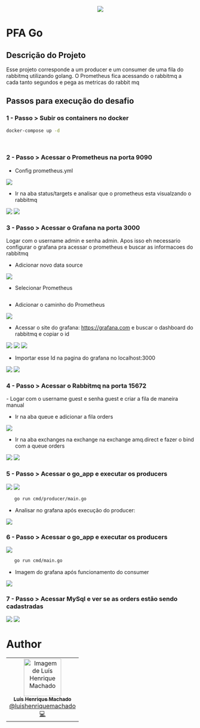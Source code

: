 <p align="center">
  <a href="https://fullcycle.com.br/" target="blank"><img src="https://fullcycle.com.br/wp-content/themes/fullcycle/assets/images/fullcycle-logo.svg"/></a>
</p>

# PFA Go

## Descrição do Projeto

Esse projeto corresponde a um producer e um consumer de uma fila do rabbitmq utilizando golang.
O Prometheus fica acessando o rabbitmq a cada tanto segundos e pega as metricas do rabbit mq

## Passos para execução do desafio

<h3>1 - Passo > Subir os containers no docker</h3>

```bash
docker-compose up -d
```
</br>
<h3>2 - Passo > Acessar o Prometheus na porta 9090</h3>

- Config prometheus.yml
<img  src="./assets/prometheus-config.png"/>

- Ir na aba status/targets e analisar que o prometheus esta visualzando o rabbitmq

<img  src="./assets/prometheus-target.png"/>
<img  src="./assets/prometheus-analysis.png"/>

</br>
<h3>3 - Passo > Acessar o Grafana na porta 3000</h3>
Logar com o username admin e senha admin.
Apos isso eh necessario configurar o grafana pra acessar o prometheus e buscar as informacoes do rabbitmq

- Adicionar novo data source

<img  src="./assets/add_data_source.png"/>

- Selecionar Prometheus

<img alt="" src="./assets/prometheus.png"/>

- Adicionar o caminho do Prometheus

<img src="./assets/prometheus.png"/>

- Acessar o site do grafana: <a href="https://grafana.com">https://grafana.com</a>  e buscar o dashboard do rabbitmq e copiar o id

<img src="./assets/dashboard_rabbitmq.png"/>
<img src="./assets/dashboard_rabbitmq_pt2.png"/>
<img src="./assets/dashboard_rabbitmq_pt3.png"/>

- Importar esse Id na pagina do grafana no localhost:3000
<img src="./assets/import_dashboard.png"/>
<img src="./assets/import_dashboard_pt2.png"/>

</br>
<h3>4 - Passo > Acessar o Rabbitmq na porta 15672</h3>
- Logar com o username guest e senha guest e criar a fila de maneira manual

- Ir na aba queue e adicionar a fila orders
<img src="./assets/add_new_queue.png"/>

- Ir na aba exchanges na exchange na exchange amq.direct e fazer o bind com a queue orders

<img src="./assets/bind_exchange_queue_pt1.png"/>
<img src="./assets/bind_exchange_queue_pt2.png"/>
 

</br>
<h3>5 - Passo > Acessar o go_app e executar os producers</h3>

<img src="./assets/executar_bash_container_goapp.png"/>
<img src="./assets/comando_executando_producer.png"/>

```bash
   go run cmd/producer/main.go
```

- Analisar no grafana após execução do producer:

<img src="./assets/rabbitmq_grafana_after_producer.png"/>


</br>
<h3>6 - Passo > Acessar o go_app e executar os producers</h3>

<img src="./assets/executar_bash_container_goapp.png"/>

```bash
   go run cmd/main.go
```

- Imagem do grafana após funcionamento do consumer

<img src="./assets/analisando_apos_executar_consumers.png"/>


<h3>7 - Passo > Acessar MySql e ver se as orders estão sendo cadastradas</h3>

<img src="./assets/connection_postgres.png"/>

<img src="./assets/database_mysqql.png"/>

# Author

<table>
   <tr>
      <td align="center">
         <a href="http://github.com/lhfam97/">
            <img src="https://github.com/lhfam97.png" width="100px;" alt="Imagem de Luís Henrique Machado"/>
            <br />
            <sub>
               <b>Luís Henrique Machado</b>
            </sub>
          </a>
          <br />
          <a href="https://www.linkedin.com/in/luís-henrique-machado-98037a127/" title="Linkedin">@luishenriquemachado</a>
          <br />
          <a href="https://github.com/lhfam97/fastfeet-api/commits?author=lhfam97" title="Code">💻</a>
      </td>
   </tr>
</table>
